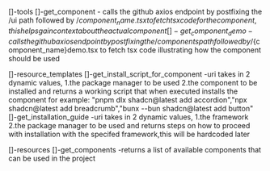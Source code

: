 []-tools
    []-get_component
        - calls the github axios endpoint by postfixing the /ui path followed by /${component_name}.tsx to fetch tsx code for the component,this helps gain context about the actual component
    []-get_component_demo
        - calls the github axios endpoint by postfixing the /components path followed by /${component_name}demo.tsx to fetch tsx code illustrating how the component should be used

[]-resource_templates
    []-get_install_script_for_component
        -uri takes in 2 dynamic values,
            1.the package manager to be used
            2.the component to be installed
        and returns a working script that when executed installs the component
        for example: "pnpm dlx shadcn@latest add accordion","npx shadcn@latest add breadcrumb","bunx --bun shadcn@latest add button"
    []-get_installation_guide
        -uri takes in 2 dynamic values,
            1.the framework
            2.the package manager to be used
        and returns steps on how to proceed with installation with the specifed framework,this will be hardcoded later

[]-resources
    []-get_components
        -returns a list of available components that can be used in the project
